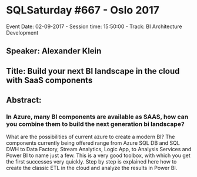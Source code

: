 # SQLSaturday #667 - Oslo 2017
Event Date: 02-09-2017 - Session time: 15:50:00 - Track: BI Architecture  Development
## Speaker: Alexander Klein
## Title: Build your next BI landscape in the cloud with SaaS components
## Abstract:
### In Azure, many BI components are available as SAAS, how can you combine them to build the next generation bi landscape?
What are the possibilities of current azure to create a modern BI? The components currently being offered range from Azure SQL DB and SQL DWH to Data Factory, Stream Analytics, Logic App, to Analysis Services and Power BI to name just a few. This is a very good toolbox, with which you get the first successes very quickly.
Step by step is explained here how to create the classic ETL in the cloud and analyze the results in Power BI.
